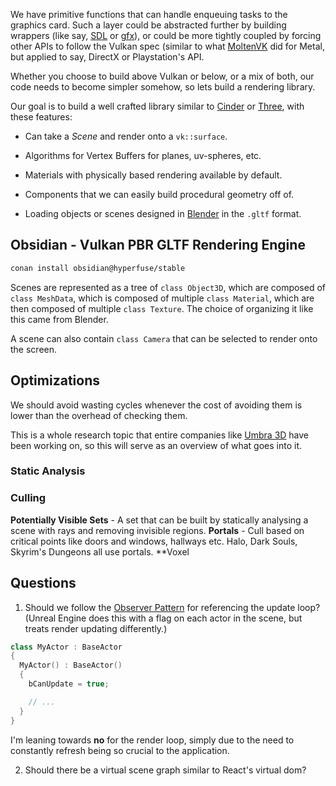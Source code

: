 We have primitive functions that can handle enqueuing tasks to the graphics card. Such a layer could be abstracted further by building wrappers (like say, [SDL](http://wiki.libsdl.org/FrontPage) or [gfx](http://gfx-rs.github.io/)), or could be more tightly coupled by forcing other APIs to follow the Vulkan spec (similar to what [MoltenVK](https://moltengl.com/moltenvk/) did for Metal, but applied to say, DirectX or Playstation's API.

Whether you choose to build above Vulkan or below, or a mix of both, our code needs to become simpler somehow, so lets build a rendering library.

Our goal is to build a well crafted library similar to [Cinder](https://libcinder.org/) or [Three](https://threejs.org/), with these features:

- Can take a *Scene* and render onto a `vk::surface`.

- Algorithms for Vertex Buffers for planes, uv-spheres, etc.

- Materials with physically based rendering available by default.

- Components that we can easily build procedural geometry off of.

- Loading objects or scenes designed in [Blender](https://www.blender.org/) in the `.gltf` format.

## Obsidian - Vulkan PBR GLTF Rendering Engine

```bash
conan install obsidian@hyperfuse/stable
```

Scenes are represented as a tree of `class Object3D`, which are composed of `class MeshData`, which is composed of multiple `class Material`, which are then composed of multiple `class Texture`. The choice of organizing it like this came from Blender.

A scene can also contain `class Camera` that can be selected to render onto the screen. 

## Optimizations

We should avoid wasting cycles whenever the cost of avoiding them is lower than the overhead of checking them.

This is a whole research topic that entire companies like [Umbra 3D](http://umbra3d.com/) have been working on, so this will serve as an overview of what goes into it.

### Static Analysis

### Culling

**Potentially Visible Sets** - A set that can be built by statically analysing a scene with rays and removing invisible regions.
**Portals** - Cull based on critical points like doors and windows, hallways etc. Halo, Dark Souls, Skyrim's Dungeons all use portals.
**Voxel

## Questions

1. Should we follow the [Observer Pattern](https://sourcemaking.com/design_patterns/observer) for referencing the update loop? (Unreal Engine does this with a flag on each actor in the scene, but treats render updating differently.)

```cpp
class MyActor : BaseActor
{
  MyActor() : BaseActor()
  {
    bCanUpdate = true;

    // ...
  }
}
```

I'm leaning towards **no** for the render loop, simply due to the need to constantly refresh being so crucial to the application. 

2. Should there be a virtual scene graph similar to React's virtual dom?



